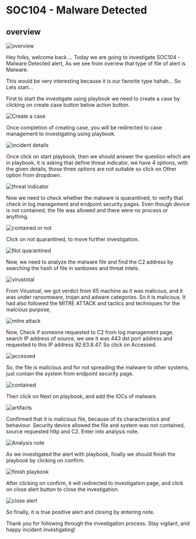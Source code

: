 # SOC104 - Malware Detected

## overview

![overview](https://github.com/user-attachments/assets/0ad4088f-f8bd-4748-aa8e-b6c23e319cfd)

Hey folks, welcome back....
Today we are going to investigate SOC104 - Malware Detected alert, As we see from overiew that type of file of alert is Malware. 

This would be very interesting because it is our favorite type hahah...
So Lets start...

First to start the investigate using playbook we need to create a case by clicking on create case button below action button.

![Create a case](https://github.com/user-attachments/assets/220c9c8d-649a-4df5-a158-0bc9d6e08313)

Once completion of creating case, you will be redirected to case management to investigating using playbook.

![incident details](https://github.com/user-attachments/assets/442a7e3b-284f-4205-afd8-89dd9bfcb1b0)

Once click on start playbook, then we should answer the question which are in playbook, it is asking that define threat indicator, we have 4 options, with the given details, those three options are not suitable so click on Other option from dropdown.

![threat indicator](https://github.com/user-attachments/assets/199f8b50-784f-4587-b6dc-d52c46e54997)

Now we need to check whether the malware is quarantined, to verify that check in log management and endpoint security pages.
Even though device is not contained, the file was allowed and there were no process or anything.

![contained or not](https://github.com/user-attachments/assets/0bd15df7-c9f4-4171-a121-fed5274db2f5)

Click on not quarantined, to move further investigation.

![Not quarantined](https://github.com/user-attachments/assets/08db4bf3-f5d9-475c-8e93-d987755089f2)

Now, we need to analyze the malware file and find the C2 address by searching the hash of file in sanboxes and threat intels.

![virustotal](https://github.com/user-attachments/assets/b30ed90d-8fdf-41dd-8c4a-df1887f6823b)

From Virustoal, we got verdict from 65 machine as it was malicous, and it was under ransomware, trojan and adware categories. So it is malicious.
It had also followed the MITRE ATTACK and tactics and techniques for the malcious purpose,

![mitre attack](https://github.com/user-attachments/assets/3c565786-fef3-4933-b7b9-03d820b4f0f3)

Now, Check if someone requested to C2 from log management page, search IP address of source, we see it was 443 dst port address and requested to this IP address 92.63.8.47. So click on Accessed.

![accessed](https://github.com/user-attachments/assets/16405e7f-ae6e-49b4-ac60-0c250e037916)

So, the file is malicious and for not spreading the malware to other systems, just contain the system from endpoint security page.

![contained](https://github.com/user-attachments/assets/38307685-b688-4a25-b0cf-f12175c348f1)

Then click on Next on playbook, and add the IOCs of malware.

![artifacts](https://github.com/user-attachments/assets/abd2862f-5e7c-454d-857d-73f40206186e)

Confirmed that it is malicious file, because of its characteristics and behaviour. Security device allowed the file and system was not contained, source requested http and C2. Enter into analysis note.

![Analysis note](https://github.com/user-attachments/assets/3c0ab005-7f4f-43b5-b8b7-55f1109f31c7)

As we investigated the alert with playbook, finally we should finish the playbook by clicking on confirm.

![finish playbook](https://github.com/user-attachments/assets/bf6cc880-eb3b-46b0-86d5-d1dabd2f59b8)

After clicking on confirm, it will redirected to investigation page, and click on close alert button to close the investigation.


![close alert](https://github.com/user-attachments/assets/f1f784f5-00de-41d8-b125-ca5622a7cde6)

So finally, it is true positive alert and closing by entering note.

Thank you for following through the investigation process. Stay vigilant, and happy incident investigating!






